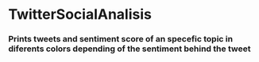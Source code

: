 # TwitterSocialAnalisis
### Prints tweets and sentiment score of an specefic topic in diferents colors depending of the sentiment behind the tweet 
